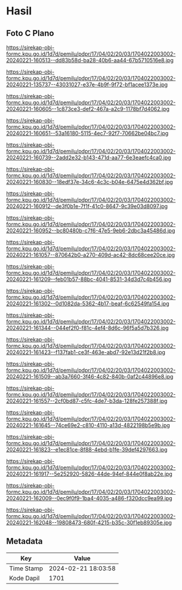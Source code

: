 # Hasil

## Foto C Plano

https://sirekap-obj-formc.kpu.go.id/1d7d/pemilu/pdpr/17/04/02/20/03/1704022003002-20240221-160513--dd83b58d-ba28-40b6-aa44-67b5710516e8.jpg

https://sirekap-obj-formc.kpu.go.id/1d7d/pemilu/pdpr/17/04/02/20/03/1704022003002-20240221-135737--43031027-e37e-4b9f-9f72-bf1acee1373e.jpg

https://sirekap-obj-formc.kpu.go.id/1d7d/pemilu/pdpr/17/04/02/20/03/1704022003002-20240221-160605--1c873ce3-def2-467a-a2c9-1178bf7d4062.jpg

https://sirekap-obj-formc.kpu.go.id/1d7d/pemilu/pdpr/17/04/02/20/03/1704022003002-20240221-160651--53a16180-5115-4ec7-92f7-70662be04bc7.jpg

https://sirekap-obj-formc.kpu.go.id/1d7d/pemilu/pdpr/17/04/02/20/03/1704022003002-20240221-160739--2add2e32-b143-471d-aa77-6e3eaefc4ca0.jpg

https://sirekap-obj-formc.kpu.go.id/1d7d/pemilu/pdpr/17/04/02/20/03/1704022003002-20240221-160830--18edf37e-34c6-4c3c-b04e-6475e4d362bf.jpg

https://sirekap-obj-formc.kpu.go.id/1d7d/pemilu/pdpr/17/04/02/20/03/1704022003002-20240221-160912--de3f0b1e-7f1f-41c0-8647-9c39e03d8097.jpg

https://sirekap-obj-formc.kpu.go.id/1d7d/pemilu/pdpr/17/04/02/20/03/1704022003002-20240221-160952--bc80480b-c7f6-47e5-9eb6-2dbc3a45486d.jpg

https://sirekap-obj-formc.kpu.go.id/1d7d/pemilu/pdpr/17/04/02/20/03/1704022003002-20240221-161057--870642b0-a270-409d-ac42-8dc68cee20ce.jpg

https://sirekap-obj-formc.kpu.go.id/1d7d/pemilu/pdpr/17/04/02/20/03/1704022003002-20240221-161209--feb01b57-88bc-4041-8531-34d3d7c4b456.jpg

https://sirekap-obj-formc.kpu.go.id/1d7d/pemilu/pdpr/17/04/02/20/03/1704022003002-20240221-161302--0d1082da-5362-4b17-beaf-6c62549fa154.jpg

https://sirekap-obj-formc.kpu.go.id/1d7d/pemilu/pdpr/17/04/02/20/03/1704022003002-20240221-161344--044ef2f0-f81c-4ef4-8d6c-96f5a5d7b326.jpg

https://sirekap-obj-formc.kpu.go.id/1d7d/pemilu/pdpr/17/04/02/20/03/1704022003002-20240221-161423--f137fab1-ce3f-463e-abd7-92e13d21f2b8.jpg

https://sirekap-obj-formc.kpu.go.id/1d7d/pemilu/pdpr/17/04/02/20/03/1704022003002-20240221-161509--ab3a7660-3f46-4c82-840b-0af2c44896e8.jpg

https://sirekap-obj-formc.kpu.go.id/1d7d/pemilu/pdpr/17/04/02/20/03/1704022003002-20240221-161557--2cf0bd87-c5fc-4de7-b3da-128fe257388f.jpg

https://sirekap-obj-formc.kpu.go.id/1d7d/pemilu/pdpr/17/04/02/20/03/1704022003002-20240221-161645--74ce69e2-c810-4110-a13d-4822198b5e9b.jpg

https://sirekap-obj-formc.kpu.go.id/1d7d/pemilu/pdpr/17/04/02/20/03/1704022003002-20240221-161823--e1ec81ce-8f88-4ebd-b1fe-39def4297663.jpg

https://sirekap-obj-formc.kpu.go.id/1d7d/pemilu/pdpr/17/04/02/20/03/1704022003002-20240221-161917--5e252920-5826-44de-94ef-844e0f8ab22e.jpg

https://sirekap-obj-formc.kpu.go.id/1d7d/pemilu/pdpr/17/04/02/20/03/1704022003002-20240221-162009--0ec9f0f9-1ba4-4035-a486-f320dcc9ea99.jpg

https://sirekap-obj-formc.kpu.go.id/1d7d/pemilu/pdpr/17/04/02/20/03/1704022003002-20240221-162048--19808473-680f-4215-b35c-30f1eb89305e.jpg


## Metadata

| Key        | Value               |
| ---------- | ------------------- |
| Time Stamp | 2024-02-21 18:03:58 |
| Kode Dapil | 1701                |



